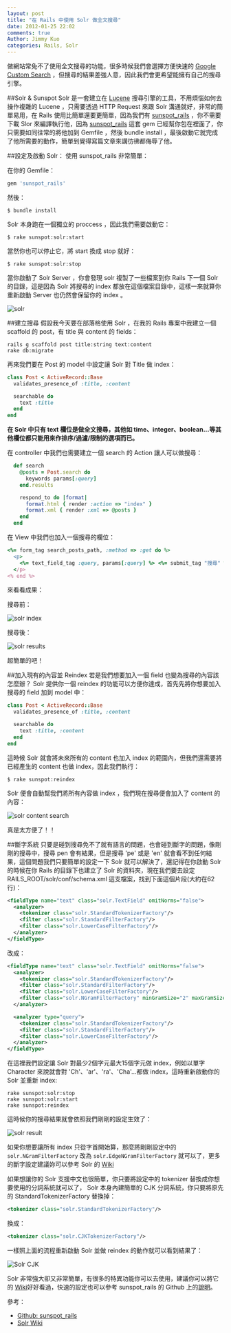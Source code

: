 ```yaml
---
layout: post
title: "在 Rails 中使用 Solr 做全文搜尋"
date: 2012-01-25 22:02
comments: true
Author: Jimmy Kuo
categories: Rails, Solr
---
```

做網站常免不了使用全文搜尋的功能，很多時候我們會選擇方便快速的 [Google Custom Search](http://www.google.com/cse/) ，但搜尋的結果差強人意，因此我們會更希望能擁有自己的搜尋引擎。

##Solr & Sunspot
Solr 是一套建立在 [Lucene](http://lucene.apache.org/java/docs/) 搜尋引擎的工具，不用煩惱如何去操作複雜的 Lucene ，只需要透過 HTTP Request 來跟 Solr 溝通就好，非常的簡單易用，在 Rails 使用比簡單還要更簡單，因為我們有 [sunspot_rails](https://github.com/outoftime/sunspot) ，你不需要下載 Slor 來編譯執行他，因為 [sunspot_rails](https://github.com/outoftime/sunspot) 這套 gem 已經幫你包在裡面了，你只需要如同往常的將他加到 Gemfile ，然後 bundle install ，最後啟動它就完成了他所需要的動作，簡單到覺得寫篇文章來講彷彿都侮辱了他。

##設定及啟動 Solr：
使用 sunspot_rails 非常簡單：

在你的 Gemfile：

``` ruby
gem 'sunspot_rails'
```

然後：

```
$ bundle install
```

Solr 本身跑在一個獨立的 proccess ，因此我們需要啟動它：

```
$ rake sunspot:solr:start
```

當然你也可以停止它，將 start 換成 stop 就好：

```
$ rake sunspot:solr:stop
```

當你啟動了 Solr Server ，你會發現 solr 複製了一些檔案到你 Rails 下一個 Solr 的目錄，這是因為 Solr 將搜尋的 index 都放在這個檔案目錄中，這樣一來就算你重新啟動 Server 也仍然會保留你的 index 。

![solr](https://lh5.googleusercontent.com/-Cqnr58uBvzA/Tx_TPxKel9I/AAAAAAAAA_0/vGOBrLGT-NE/s640/2012-01-25_1801.jpg)

##建立搜尋
假設我今天要在部落格使用 Solr ，在我的 Rails 專案中我建立一個 scaffold 的 post，有 title 與 content 的 fields：

```
rails g scaffold post title:string text:content
rake db:migrate
```

再來我們要在 Post 的 model 中設定讓 Solr 對 Title 做 index：

``` ruby
class Post < ActiveRecord::Base
  validates_presence_of :title, :content

  searchable do
    text :title
  end
end
```

**在 Solr 中只有 text 欄位是做全文搜尋，其他如 time、integer、boolean...等其他欄位都只能用來作排序/過濾/限制的選項而已。**

在 controller 中我們也需要建立一個 search 的 Action 讓人可以做搜尋：

``` ruby
  def search
    @posts = Post.search do
      keywords params[:query]
    end.results

    respond_to do |format|
      format.html { render :action => "index" }
      format.xml { render :xml => @posts }
    end
  end
```

在 View 中我們也加入一個搜尋的欄位：

``` ruby
<%= form_tag search_posts_path, :method => :get do %>
  <p>
    <%= text_field_tag :query, params[:query] %> <%= submit_tag "搜尋" %>
  </p>
<% end %>
```

來看看成果：

搜尋前：

![solr index](https://lh3.googleusercontent.com/-TrA6x4o7AKQ/Tx_aDjidaCI/AAAAAAAABAM/0OQA4i-QQ7s/s400/2012-01-25_1831.jpg)

搜尋後：

![solr results](https://lh3.googleusercontent.com/-gCyODSBp3wo/Tx_ZJIDD8sI/AAAAAAAABAA/H6qKqWsQho4/s400/2012-01-25_1827.jpg)

超簡單的吧！

##加入現有的內容並 Reindex
若是我們想要加入一個 field 也變為搜尋的內容該怎麼辦？ Solr 提供你一個 reindex 的功能可以方便你達成，首先先將你想要加入搜尋的 field 加到 model 中：

``` ruby
class Post < ActiveRecord::Base
  validates_presence_of :title, :content

  searchable do
    text :title, :content
  end
end
```

這時候 Solr 就會將未來所有的 content 也加入 index 的範圍內，但我們還需要將已經產生的 content 也做 index，因此我們執行：

```
$ rake sunspot:reindex
```

Solr 便會自動幫我們將所有內容做 index ，我們現在搜尋便會加入了 content 的內容：

![solr content search](https://lh5.googleusercontent.com/-PJyi15c9xL8/Tx_cN-GOPCI/AAAAAAAABAY/wR3E_ZSz9OY/s800/2012-01-25_1840.jpg)

真是太方便了！！

##斷字系統
只要是碰到搜尋免不了就有語言的問題，也會碰到斷字的問題，像剛剛的搜尋中，搜尋 pen 會有結果，但是搜尋 'pe' 或是 'en' 就會看不到任何結果，這個問題我們只要簡單的設定一下 Solr 就可以解決了，還記得在你啟動 Solr 的時候在你 Rails 的目錄下也建立了 Solr 的資料夾，現在我們要去設定 RAILS_ROOT/solr/conf/schema.xml 這支檔案，找到下面這個片段(大約在62行)：

``` xml
<fieldType name="text" class="solr.TextField" omitNorms="false">
  <analyzer>
    <tokenizer class="solr.StandardTokenizerFactory"/>
    <filter class="solr.StandardFilterFactory"/>
    <filter class="solr.LowerCaseFilterFactory"/>
  </analyzer>
</fieldType>
```
改成：

``` xml
<fieldType name="text" class="solr.TextField" omitNorms="false">
  <analyzer>
    <tokenizer class="solr.StandardTokenizerFactory"/>
    <filter class="solr.StandardFilterFactory"/>
    <filter class="solr.LowerCaseFilterFactory"/>
    <filter class="solr.NGramFilterFactory" minGramSize="2" maxGramSize="15"/>
  </analyzer>

  <analyzer type="query">
    <tokenizer class="solr.StandardTokenizerFactory"/>
    <filter class="solr.StandardFilterFactory"/>
    <filter class="solr.LowerCaseFilterFactory"/>
  </analyzer>
</fieldType>
```
在這裡我們設定讓 Solr 對最少2個字元最大15個字元做 index，例如以單字 Character 來說就會對 'Ch'、'ar'、'ra'、'Cha'...都做 index，這時重新啟動你的 Solr 並重新 index:

```
rake sunspot:solr:stop
rake sunspot:solr:start
rake sunspot:reindex
```
這時候你的搜尋結果就會依照我們剛剛的設定生效了：

![solr result](https://lh6.googleusercontent.com/-p0ET4YWSMxE/Tx_j6y5H79I/AAAAAAAABAk/eYw9PXu6fwM/s800/2012-01-25_1913.jpg)

如果你想要讓所有 index 只從字首開始算，那麼將剛剛設定中的 `solr.NGramFilterFactory` 改為 `solr.EdgeNGramFilterFactory` 就可以了，更多的斷字設定建議妳可以參考 Solr 的 [Wiki](http://wiki.apache.org/solr/AnalyzersTokenizersTokenFilters)

如果想讓你的 Solr 支援中文也很簡單，你只要將設定中的 tokenizer 替換成你想要使用的分詞系統就可以了， Solr 本身內建簡單的 CJK 分詞系統，你只要將原先的 StandardTokenizerFactory 替換掉：

``` xml
<tokenizer class="solr.StandardTokenizerFactory"/>
```
換成：

``` xml
<tokenizer class="solr.CJKTokenizerFactory"/>
```

一樣照上面的流程重新啟動 Solr 並做 reindex 的動作就可以看到結果了：

![Solr CJK](https://lh4.googleusercontent.com/-NH94Y8INkrc/Tx_wuj2-R7I/AAAAAAAABAw/bFYCWrbcxDE/s800/2012-01-25_2007.jpg)

Solr 非常強大卻又非常簡單，有很多的特異功能你可以去使用，建議你可以將它的 [Wiki](http://wiki.apache.org/solr/)好好看過，快速的設定也可以參考 sunspot_rails 的 Github 上的[說明](https://github.com/outoftime/sunspot_rails)。

參考：

* [Github: sunspot_rails](https://github.com/outoftime/sunspot_rails)
* [Solr Wiki](http://wiki.apache.org/solr/)
